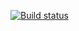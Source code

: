 [![Build status](https://ci.appveyor.com/api/projects/status/1son32346ge7tn8e?svg=true)](https://ci.appveyor.com/project/rahel81/autoqa-task5-1)
